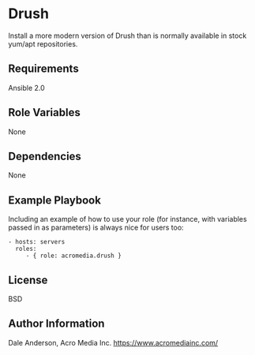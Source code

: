 Drush
=====

Install a more modern version of Drush than is normally available in stock yum/apt repositories.

Requirements
------------

Ansible 2.0

Role Variables
--------------

None

Dependencies
------------

None

Example Playbook
----------------

Including an example of how to use your role (for instance, with variables passed in as parameters) is always nice for users too:

    - hosts: servers
      roles:
         - { role: acromedia.drush }

License
-------

BSD

Author Information
------------------

Dale Anderson, Acro Media Inc.
https://www.acromediainc.com/
